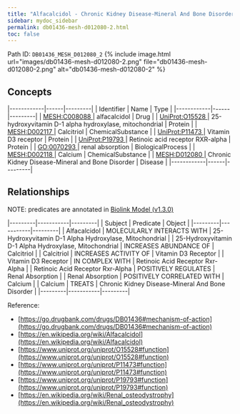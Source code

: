 ```yaml
---
title: "Alfacalcidol - Chronic Kidney Disease-Mineral And Bone Disorder - 2"
sidebar: mydoc_sidebar
permalink: db01436-mesh-d012080-2.html
toc: false 
---
```



Path ID: `DB01436_MESH_D012080_2`
{% include image.html url="images/db01436-mesh-d012080-2.png" file="db01436-mesh-d012080-2.png" alt="db01436-mesh-d012080-2" %}

## Concepts

|------------|------|---------|
| Identifier | Name | Type    |
|------------|------|---------|
| <a href="https://identifiers.org/MESH:C008088">MESH:C008088 </a> | alfacalcidol | Drug |
| <a href="https://identifiers.org/UniProt:O15528">UniProt:O15528 </a> | 25-hydroxyvitamin D-1 alpha hydroxylase, mitochondrial | Protein |
| <a href="https://identifiers.org/MESH:D002117">MESH:D002117 </a> | Calcitriol | ChemicalSubstance |
| <a href="https://identifiers.org/UniProt:P11473">UniProt:P11473 </a> | Vitamin D3 receptor | Protein |
| <a href="https://identifiers.org/UniProt:P19793">UniProt:P19793 </a> | Retinoic acid receptor RXR-alpha | Protein |
| <a href="https://identifiers.org/GO:0070293">GO:0070293 </a> | renal absorption | BiologicalProcess |
| <a href="https://identifiers.org/MESH:D002118">MESH:D002118 </a> | Calcium | ChemicalSubstance |
| <a href="https://identifiers.org/MESH:D012080">MESH:D012080 </a> | Chronic Kidney Disease-Mineral and Bone Disorder | Disease |
|------------|------|---------|

## Relationships


NOTE: predicates are annotated in <a href="https://github.com/biolink/biolink-model/releases/tag/v1.3.0">Biolink Model (v1.3.0)</a>

|---------|-----------|---------|
| Subject | Predicate | Object  |
|---------|-----------|---------|
| Alfacalcidol | MOLECULARLY INTERACTS WITH | 25-Hydroxyvitamin D-1 Alpha Hydroxylase, Mitochondrial |
| 25-Hydroxyvitamin D-1 Alpha Hydroxylase, Mitochondrial | INCREASES ABUNDANCE OF | Calcitriol |
| Calcitriol | INCREASES ACTIVITY OF | Vitamin D3 Receptor |
| Vitamin D3 Receptor | IN COMPLEX WITH | Retinoic Acid Receptor Rxr-Alpha |
| Retinoic Acid Receptor Rxr-Alpha | POSITIVELY REGULATES | Renal Absorption |
| Renal Absorption | POSITIVELY CORRELATED WITH | Calcium |
| Calcium | TREATS | Chronic Kidney Disease-Mineral And Bone Disorder |
|---------|-----------|---------|

Reference: 
  - [https://go.drugbank.com/drugs/DB01436#mechanism-of-action](https://go.drugbank.com/drugs/DB01436#mechanism-of-action)
  - [https://en.wikipedia.org/wiki/Alfacalcidol](https://en.wikipedia.org/wiki/Alfacalcidol)
  - [https://www.uniprot.org/uniprot/O15528#function](https://www.uniprot.org/uniprot/O15528#function)
  - [https://www.uniprot.org/uniprot/P11473#function](https://www.uniprot.org/uniprot/P11473#function)
  - [https://www.uniprot.org/uniprot/P19793#function](https://www.uniprot.org/uniprot/P19793#function)
  - [https://en.wikipedia.org/wiki/Renal_osteodystrophy](https://en.wikipedia.org/wiki/Renal_osteodystrophy)
